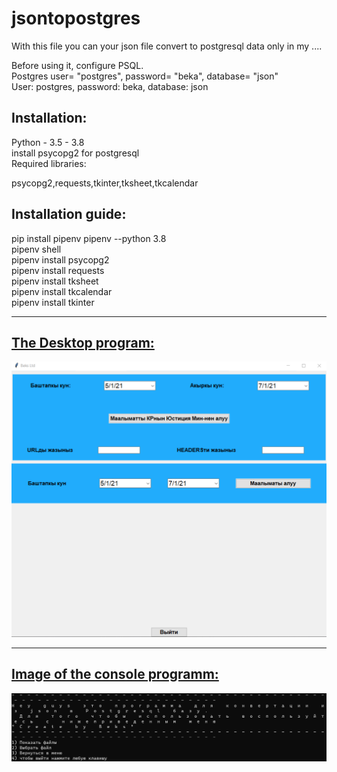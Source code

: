 # jsontopostgres  
With this file you can your json file convert to postgresql data only in my ....  

Before using it, configure PSQL.  
Postgres user= "postgres", password= "beka", database= "json"  
User: postgres, password: beka, database: json  

## Installation:  
Python - 3.5 - 3.8  
install psycopg2 for postgresql  
Required libraries:  

psycopg2,requests,tkinter,tksheet,tkcalendar  

## Installation guide:

pip install pipenv
pipenv --python 3.8   
pipenv shell  
pipenv install psycopg2  
pipenv install requests  
pipenv install tksheet  
pipenv install tkcalendar  
pipenv install tkinter  
____
## [The Desktop program:](https://github.com/bekss/jsontopostgres/blob/second_comp/v.1.5/exe.win-amd64-3.8.exe)  

![](https://github.com/bekss/jsontopostgres/blob/main/Image.PNG)  
____
## [Image of the console programm:](https://github.com/bekss/jsontopostgres/blob/main/jsontopostgresql.exe)

![](https://github.com/bekss/jsontopostgres/blob/main/Console_image.PNG)  




